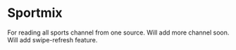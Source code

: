 # Sportmix
For reading all sports channel from one source.
Will add more channel soon.
Will add swipe-refresh feature.
